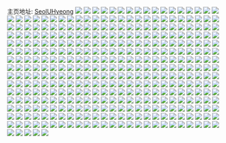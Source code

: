 主页地址: [SeolUHyeong](https://weibo.com/u/5864383933) 
![](https://wx4.sinaimg.cn/mw2000/006oSm9Dly1h9qgptvfzrj33402c0b2b.jpg) 
![](https://wx4.sinaimg.cn/mw2000/006oSm9Dly1h9qgr0bxt0j30uk3nakjl.jpg) 
![](https://wx4.sinaimg.cn/mw2000/006oSm9Dly1h9qgq1jdymj30uk62yhdv.jpg) 
![](https://wx4.sinaimg.cn/mw2000/006oSm9Dly1h9jsl1fs1nj30yj0yjhbx.jpg) 
![](https://wx4.sinaimg.cn/mw2000/006oSm9Dly1h9jsl9qzy8j316o1kw4qp.jpg) 
![](https://wx4.sinaimg.cn/mw2000/006oSm9Dly1h9jslh425aj31sc2dtb29.jpg) 
![](https://wx4.sinaimg.cn/mw2000/006oSm9Dly1h9jsl6rb7bj31sc2dskjl.jpg) 
![](https://wx4.sinaimg.cn/mw2000/006oSm9Dly1h9bndoity4j31fr1x0h0j.jpg) 
![](https://wx4.sinaimg.cn/mw2000/006oSm9Dly1h82l9stakej334022ohdu.jpg) 
![](https://wx4.sinaimg.cn/mw2000/006oSm9Dly1h82l9ybpp6j32892yznpg.jpg) 
![](https://wx4.sinaimg.cn/mw2000/006oSm9Dly1h82la2l0saj33402c0b2b.jpg) 
![](https://wx4.sinaimg.cn/mw2000/006oSm9Dly1h82a04nik6j30w616w10u.jpg) 
![](https://wx4.sinaimg.cn/mw2000/006oSm9Dly1h82a04603hj30w616w46x.jpg) 
![](https://wx4.sinaimg.cn/mw2000/006oSm9Dly1h82a036ohgj30u4145gst.jpg) 
![](https://wx4.sinaimg.cn/mw2000/006oSm9Dly1h82a03pxxrj30v515iqd4.jpg) 
![](https://wx4.sinaimg.cn/mw2000/006oSm9Dly1h7mixbsrh2j30sg11x4by.jpg) 
![](https://wx4.sinaimg.cn/mw2000/006oSm9Dly1h7mixcbuvjj30wi17ctlx.jpg) 
![](https://wx4.sinaimg.cn/mw2000/006oSm9Dly1h7mixazyl0j32801o0kjm.jpg) 
![](https://wx4.sinaimg.cn/mw2000/006oSm9Dly1h7f9t2b1xcj32dc35s1kz.jpg) 
![](https://wx4.sinaimg.cn/mw2000/006oSm9Dly1h7f9sbzf34j317z1mnn05.jpg) 
![](https://wx4.sinaimg.cn/mw2000/006oSm9Dly1h7f9spu9b7j30wi0i3wiw.jpg) 
![](https://wx4.sinaimg.cn/mw2000/006oSm9Dly1h7f9rye6vej33402coe86.jpg) 
![](https://wx4.sinaimg.cn/mw2000/006oSm9Dly1h7f9sph6a2j30vd0hqabu.jpg) 
![](https://wx4.sinaimg.cn/mw2000/006oSm9Dly1h7f9sp5vl3j30wi0hzah1.jpg) 
![](https://wx4.sinaimg.cn/mw2000/006oSm9Dly1h7f9snqgwlj32dc35q7wl.jpg) 
![](https://wx4.sinaimg.cn/mw2000/006oSm9Dly1h7f9s9kb9yj32dc35s7qe.jpg) 
![](https://wx4.sinaimg.cn/mw2000/006oSm9Dly1h6ryzn0jrnj32yo1o0tf0.jpg) 
![](https://wx4.sinaimg.cn/mw2000/006oSm9Dly1h6ryzdpl58j32yo1o0hdv.jpg) 
![](https://wx4.sinaimg.cn/mw2000/006oSm9Dly1h6qora80k3j30u0140dhj.jpg) 
![](https://wx4.sinaimg.cn/mw2000/006oSm9Dly1h6qp66jr7gj30yt0q40u1.jpg) 
![](https://wx4.sinaimg.cn/mw2000/006oSm9Dly1h6qor9shb0j31400u0dhi.jpg) 
![](https://wx4.sinaimg.cn/mw2000/006oSm9Dly1h6qor95ok2j30u014078j.jpg) 
![](https://wx4.sinaimg.cn/mw2000/006oSm9Dly1h6qor8avv4j30u0140myx.jpg) 
![](https://wx4.sinaimg.cn/mw2000/006oSm9Dly1h6qor9hpxyj30u014045h.jpg) 
![](https://wx4.sinaimg.cn/mw2000/006oSm9Dly1h6qor8wpjxj31400u0jv2.jpg) 
![](https://wx4.sinaimg.cn/mw2000/006oSm9Dly1h6qor7p2nhj30u01403z7.jpg) 
![](https://wx4.sinaimg.cn/mw2000/006oSm9Dly1h6qp1tis2ij30qo0zlqau.jpg) 
![](https://wx4.sinaimg.cn/mw2000/006oSm9Dly1h5xxzautk3j311r1ecas7.jpg) 
![](https://wx4.sinaimg.cn/mw2000/006oSm9Dly1h5xxzictctj326d2whwmi.jpg) 
![](https://wx4.sinaimg.cn/mw2000/006oSm9Dly1h5xxzg880nj328x1opnpd.jpg) 
![](https://wx4.sinaimg.cn/mw2000/006oSm9Dly1h5kiamptkxj32ds1sc4qq.jpg) 
![](https://wx4.sinaimg.cn/mw2000/006oSm9Dly1h5kiary8pbj3294294x6q.jpg) 
![](https://wx4.sinaimg.cn/mw2000/006oSm9Dly1h5kiaw5u7nj32c02c0npe.jpg) 
![](https://wx4.sinaimg.cn/mw2000/006oSm9Dly1h5kianho23j30o80o8wox.jpg) 
![](https://wx4.sinaimg.cn/mw2000/006oSm9Dly1h5gseugrrhj31yz1yzqv6.jpg) 
![](https://wx4.sinaimg.cn/mw2000/006oSm9Dly1h52ugczs5qj32oc20akjm.jpg) 
![](https://wx4.sinaimg.cn/mw2000/006oSm9Dly1h52ufqljnsj315o20xb29.jpg) 
![](https://wx4.sinaimg.cn/mw2000/006oSm9Dly1h507l5a33cj31dc1tsx6p.jpg) 
![](https://wx4.sinaimg.cn/mw2000/006oSm9Dly1h507knehf1j31400u0alf.jpg) 
![](https://wx4.sinaimg.cn/mw2000/006oSm9Dly1h507kx7r66j30xc53ce83.jpg) 
![](https://wx4.sinaimg.cn/mw2000/006oSm9Dly1h507ksgygsj32c0340b2c.jpg) 
![](https://wx4.sinaimg.cn/mw2000/006oSm9Dly1h507kxuewvj31400u0ti8.jpg) 
![](https://wx4.sinaimg.cn/mw2000/006oSm9Dly1h4vlsoo788j31jc21s7wh.jpg) 
![](https://wx4.sinaimg.cn/mw2000/006oSm9Dly1h4vlsshbxtj31jc21snob.jpg) 
![](https://wx4.sinaimg.cn/mw2000/006oSm9Dly1h4vlt6s8baj30o60w9n6z.jpg) 
![](https://wx4.sinaimg.cn/mw2000/006oSm9Dly1h4vlsqr9hxj31dv1uhapj.jpg) 
![](https://wx4.sinaimg.cn/mw2000/006oSm9Dly1h4vlsujd83j31ct1t37kw.jpg) 
![](https://wx4.sinaimg.cn/mw2000/006oSm9Dly1h4vlstkxjgj31jc21se7z.jpg) 
![](https://wx4.sinaimg.cn/mw2000/006oSm9Dly1h479ujwuuuj30ww17vtna.jpg) 
![](https://wx4.sinaimg.cn/mw2000/006oSm9Dly1h479uvmgzqj31jc21sx6p.jpg) 
![](https://wx4.sinaimg.cn/mw2000/006oSm9Dly1h479v9svljj31jc21sqv5.jpg) 
![](https://wx4.sinaimg.cn/mw2000/006oSm9Dly1h479vhbairj31jc22bnpd.jpg) 
![](https://wx4.sinaimg.cn/mw2000/006oSm9Dly1h3ztr3a1ulj31jc21skix.jpg) 
![](https://wx4.sinaimg.cn/mw2000/006oSm9Dly1h3ztrbqz6bj31eq1vnkf3.jpg) 
![](https://wx4.sinaimg.cn/mw2000/006oSm9Dly1h3ztr87fezj31jc21skhp.jpg) 
![](https://wx4.sinaimg.cn/mw2000/006oSm9Dly1h3ztr4xe01j30qw0zu0x1.jpg) 
![](https://wx4.sinaimg.cn/mw2000/006oSm9Dly1h3ztrgskklj31jc21sb29.jpg) 
![](https://wx4.sinaimg.cn/mw2000/006oSm9Dly1h3ztrt3lubj31jc21s7u4.jpg) 
![](https://wx4.sinaimg.cn/mw2000/006oSm9Dly1h3ztr4ahsvj31jc21s1gb.jpg) 
![](https://wx4.sinaimg.cn/mw2000/006oSm9Dly1h3ztrp7x8fj31jc21s7wh.jpg) 
![](https://wx4.sinaimg.cn/mw2000/006oSm9Dly1h3ztrkuqexj31jc21s1jv.jpg) 
![](https://wx4.sinaimg.cn/mw2000/006oSm9Dly1h3ii2b0jdej32c02c07wk.jpg) 
![](https://wx4.sinaimg.cn/mw2000/006oSm9Dly1h3ih937h74j323s2t1u10.jpg) 
![](https://wx4.sinaimg.cn/mw2000/006oSm9Dly1h3ih9utdjlj315o2p87wi.jpg) 
![](https://wx4.sinaimg.cn/mw2000/006oSm9Dly1h3ihc7ic51j324i24ie82.jpg) 
![](https://wx4.sinaimg.cn/mw2000/006oSm9Dly1h3ihca36taj31sc2dsqv5.jpg) 
![](https://wx4.sinaimg.cn/mw2000/006oSm9Dly1h3ihqu095ij315o2bcu0x.jpg) 
![](https://wx4.sinaimg.cn/mw2000/006oSm9Dly1h3ih8xa8m6j315o2bcqv5.jpg) 
![](https://wx4.sinaimg.cn/mw2000/006oSm9Dly1h3ih8ms2l9j32c02c0hdu.jpg) 
![](https://wx4.sinaimg.cn/mw2000/006oSm9Dly1h3ihxxf2rfj30wi18in4c.jpg) 
![](https://wx4.sinaimg.cn/mw2000/006oSm9Dly1h3ihqwzu7xj30xc3pc7wi.jpg) 
![](https://wx4.sinaimg.cn/mw2000/006oSm9Dly1h3ihqrykqdj30uk48se82.jpg) 
![](https://wx4.sinaimg.cn/mw2000/006oSm9Dly1h3iha61u0gj31tb1tbe81.jpg) 
![](https://wx4.sinaimg.cn/mw2000/006oSm9Dly1h3i4qjyjo7j31401e047i.jpg) 
![](https://wx4.sinaimg.cn/mw2000/006oSm9Dly1h3i4qjcuu6j31401e0gvu.jpg) 
![](https://wx4.sinaimg.cn/mw2000/006oSm9Dly1h3i4qkjf6aj31401e0aju.jpg) 
![](https://wx4.sinaimg.cn/mw2000/006oSm9Dly1h3g89d4nqtj32pp3407wj.jpg) 
![](https://wx4.sinaimg.cn/mw2000/006oSm9Dly1h3g89bjotbj3170170az9.jpg) 
![](https://wx4.sinaimg.cn/mw2000/006oSm9Dly1h3g89ew0gbj315o335x6p.jpg) 
![](https://wx4.sinaimg.cn/mw2000/006oSm9Dly1h3g897bcwxj32943117wj.jpg) 
![](https://wx4.sinaimg.cn/mw2000/006oSm9Dly1h3g89g7uzqj320p20pu0y.jpg) 
![](https://wx4.sinaimg.cn/mw2000/006oSm9Dly1h3g89e2pxdj31tb2f3u0y.jpg) 
![](https://wx4.sinaimg.cn/mw2000/006oSm9Dly1h3g89aa81tj327a27ax6q.jpg) 
![](https://wx4.sinaimg.cn/mw2000/006oSm9Dly1h3g89bu61nj30yt0ytnec.jpg) 
![](https://wx4.sinaimg.cn/mw2000/006oSm9Dly1h3g898u6tlj32c03407wj.jpg) 
![](https://wx4.sinaimg.cn/mw2000/006oSm9Dly1h1nf4252x5j3140140jvq.jpg) 
![](https://wx4.sinaimg.cn/mw2000/006oSm9Dly1h1nf41t7jvj314014078e.jpg) 
![](https://wx4.sinaimg.cn/mw2000/006oSm9Dly1h1nf41g7flj3140140n2h.jpg) 
![](https://wx4.sinaimg.cn/mw2000/006oSm9Dly1h1nf42mqrdj3140140gry.jpg) 
![](https://wx4.sinaimg.cn/mw2000/006oSm9Dly1h1nf43iuguj3140140dm6.jpg) 
![](https://wx4.sinaimg.cn/mw2000/006oSm9Dly1h1nf4339fij3140140q7y.jpg) 
![](https://wx4.sinaimg.cn/mw2000/006oSm9Dly1h1nf44787fj3140140jx9.jpg) 
![](https://wx4.sinaimg.cn/mw2000/006oSm9Dly1h1hkips4rdj32jv3404qr.jpg) 
![](https://wx4.sinaimg.cn/mw2000/006oSm9Dly1h1hkitmclfj31ww2c01ky.jpg) 
![](https://wx4.sinaimg.cn/mw2000/006oSm9Dly1h1hkierys6j32jv340qv7.jpg) 
![](https://wx4.sinaimg.cn/mw2000/006oSm9Dly1h1hki92eqtj32jv340x6q.jpg) 
![](https://wx4.sinaimg.cn/mw2000/006oSm9Dly1h1hkiiteoqj32jv340b2b.jpg) 
![](https://wx4.sinaimg.cn/mw2000/006oSm9Dly1h1hkiaw1kzj31mu26hb29.jpg) 
![](https://wx4.sinaimg.cn/mw2000/006oSm9Dly1h1hki5ra5uj32jv340u0y.jpg) 
![](https://wx4.sinaimg.cn/mw2000/006oSm9Dly1h1hkimbingj32jv340x6q.jpg) 
![](https://wx4.sinaimg.cn/mw2000/006oSm9Dly1h1hkirc86kj320c2g74qp.jpg) 
![](https://wx4.sinaimg.cn/mw2000/006oSm9Dly1h10vztekb6j30kw1ksait.jpg) 
![](https://wx4.sinaimg.cn/mw2000/006oSm9Dly1h10vzssxiij33402c0e82.jpg) 
![](https://wx4.sinaimg.cn/mw2000/006oSm9Dly1h10vzv2jpoj30kw0vc7a7.jpg) 
![](https://wx4.sinaimg.cn/mw2000/006oSm9Dly1h10vzw7fa2j33402c0u0y.jpg) 
![](https://wx4.sinaimg.cn/mw2000/006oSm9Dly1gxkp9l885aj32c02c0hdv.jpg) 
![](https://wx4.sinaimg.cn/mw2000/006oSm9Dly1gxkp9sjxddj3224224b2a.jpg) 
![](https://wx4.sinaimg.cn/mw2000/006oSm9Dly1gxkp9x9yqoj32pd211b2b.jpg) 
![](https://wx4.sinaimg.cn/mw2000/006oSm9Dly1gxkp9po4t0j32c02c01l0.jpg) 
![](https://wx4.sinaimg.cn/mw2000/006oSm9Dly1gxfoqt18loj32772771l0.jpg) 
![](https://wx4.sinaimg.cn/mw2000/006oSm9Dly1gxfoqwbwxyj323g23ghdv.jpg) 
![](https://wx4.sinaimg.cn/mw2000/006oSm9Dly1gwf08quo80j31r12bz1kx.jpg) 
![](https://wx4.sinaimg.cn/mw2000/006oSm9Dly1gwf08gafokj31pf29wav8.jpg) 
![](https://wx4.sinaimg.cn/mw2000/006oSm9Dly1gwf08p0qfnj32tc480b2a.jpg) 
![](https://wx4.sinaimg.cn/mw2000/006oSm9Dly1gwf08mcbqij32202vhe81.jpg) 
![](https://wx4.sinaimg.cn/mw2000/006oSm9Dly1gwf08dl1m8j32bx33wkjl.jpg) 
![](https://wx4.sinaimg.cn/mw2000/006oSm9Dly1gwf08exan1j323w2t64qp.jpg) 
![](https://wx4.sinaimg.cn/mw2000/006oSm9Dly1gwf08jkakij30ty13y7c7.jpg) 
![](https://wx4.sinaimg.cn/mw2000/006oSm9Dly1gwf08hxi2xj31q42ath91.jpg) 
![](https://wx4.sinaimg.cn/mw2000/006oSm9Dly1gwf08kj868j31by1rzh46.jpg) 
![](https://wx4.sinaimg.cn/mw2000/006oSm9Dly1gw2guh6rh6j32c02c07wj.jpg) 
![](https://wx4.sinaimg.cn/mw2000/006oSm9Dly1gv2c1pztvcj61uq1uqu0x02.jpg) 
![](https://wx4.sinaimg.cn/mw2000/006oSm9Dly1gv2c1sir4zj61lv1ltkjl02.jpg) 
![](https://wx4.sinaimg.cn/mw2000/006oSm9Dly1gv2c1r4hw6j621w21zb2a02.jpg) 
![](https://wx4.sinaimg.cn/mw2000/006oSm9Dly1guz1aht8goj61jk223kjl02.jpg) 
![](https://wx4.sinaimg.cn/mw2000/006oSm9Dly1guz16el30gj62gw1n97wh02.jpg) 
![](https://wx4.sinaimg.cn/mw2000/006oSm9Dly1guz1cea9wuj618g0tnwtz02.jpg) 
![](https://wx4.sinaimg.cn/mw2000/006oSm9Dly1guz1tk4b7sj62962961kz02.jpg) 
![](https://wx4.sinaimg.cn/mw2000/006oSm9Dly1guz16q8o8xj62c02c01ky02.jpg) 
![](https://wx4.sinaimg.cn/mw2000/006oSm9Dly1guz16ncku3j33402c07wj.jpg) 
![](https://wx4.sinaimg.cn/mw2000/006oSm9Dly1guz16zg5j9j62c02c0b2a02.jpg) 
![](https://wx4.sinaimg.cn/mw2000/006oSm9Dly1guz16jakigj32c0340kjo.jpg) 
![](https://wx4.sinaimg.cn/mw2000/006oSm9Dly1guz1jfx49jj60kw15sk4302.jpg) 
![](https://wx4.sinaimg.cn/mw2000/006oSm9Dly1guuh87tonyj63402c0e8302.jpg) 
![](https://wx4.sinaimg.cn/mw2000/006oSm9Dly1guuh887fjhj31400u0n4j.jpg) 
![](https://wx4.sinaimg.cn/mw2000/006oSm9Dly1gut2ut3j5pj62ao1j4niw02.jpg) 
![](https://wx4.sinaimg.cn/mw2000/006oSm9Dly1gut2ut3j5pj62ao1j4niw02.jpg) 
![](https://wx4.sinaimg.cn/mw2000/006oSm9Dly1gut2ya3iw5j61bf1z44jh02.jpg) 
![](https://wx4.sinaimg.cn/mw2000/006oSm9Dly1gut2urgxeqj623v35s7wh02.jpg) 
![](https://wx4.sinaimg.cn/mw2000/006oSm9Dly1guq9lmvfjzj61hz28z7wh02.jpg) 
![](https://wx4.sinaimg.cn/mw2000/006oSm9Dly1guq9lhfuv7j61j42aoe8102.jpg) 
![](https://wx4.sinaimg.cn/mw2000/006oSm9Dly1guq9lelzebj61j42ao4qp02.jpg) 
![](https://wx4.sinaimg.cn/mw2000/006oSm9Dly1guq9liletyj61j42ao4qp02.jpg) 
![](https://wx4.sinaimg.cn/mw2000/006oSm9Dly1guq9lro2gqj61j42ao1kx02.jpg) 
![](https://wx4.sinaimg.cn/mw2000/006oSm9Dly1guq9log8uij61j42ao1kx02.jpg) 
![](https://wx4.sinaimg.cn/mw2000/006oSm9Dly1gszw7riocpj31900u0wpx.jpg) 
![](https://wx4.sinaimg.cn/mw2000/006oSm9Dly1gszt96iisrj31910u0wkv.jpg) 
![](https://wx4.sinaimg.cn/mw2000/006oSm9Dly1gszwamlpnpj61910u0aft02.jpg) 
![](https://wx4.sinaimg.cn/mw2000/006oSm9Dly1gszt9453lmj31910u0tgc.jpg) 
![](https://wx4.sinaimg.cn/mw2000/006oSm9Dly1gsztdd45i8j30u0191tdu.jpg) 
![](https://wx4.sinaimg.cn/mw2000/006oSm9Dly1gszt91zkl3j61900u013702.jpg) 
![](https://wx4.sinaimg.cn/mw2000/006oSm9Dly1gszt9559noj31910u0aji.jpg) 
![](https://wx4.sinaimg.cn/mw2000/006oSm9Dly1gszw7qbadhj31900u0dln.jpg) 
![](https://wx4.sinaimg.cn/mw2000/006oSm9Dly1gszt936330j30u01917ea.jpg) 
![](https://wx4.sinaimg.cn/mw2000/006oSm9Dly1gszte1uedjj318g0tnjzi.jpg) 
![](https://wx4.sinaimg.cn/mw2000/006oSm9Dly1gszt97pausj30u0140akq.jpg) 
![](https://wx4.sinaimg.cn/mw2000/006oSm9Dly1gszt970vmmj31900u0k10.jpg) 
![](https://wx4.sinaimg.cn/mw2000/006oSm9Dgy1gsyae1ocslj32c02c04qq.jpg) 
![](https://wx4.sinaimg.cn/mw2000/006oSm9Dgy1gsyaeoyztbj32c02c0npe.jpg) 
![](https://wx4.sinaimg.cn/mw2000/006oSm9Dgy1gsyaemhev2j62c0340hdw02.jpg) 
![](https://wx4.sinaimg.cn/mw2000/006oSm9Dgy1gsyae9zxjgj32c0340npe.jpg) 
![](https://wx4.sinaimg.cn/mw2000/006oSm9Dgy1gsyae80xnfj32c02c0b2c.jpg) 
![](https://wx4.sinaimg.cn/mw2000/006oSm9Dgy1gsyaec7kagj32c0340qv6.jpg) 
![](https://wx4.sinaimg.cn/mw2000/006oSm9Dgy1gsyaefnaezj32c02c0e83.jpg) 
![](https://wx4.sinaimg.cn/mw2000/006oSm9Dgy1gsyae48cakj62o82o8x6q02.jpg) 
![](https://wx4.sinaimg.cn/mw2000/006oSm9Dgy1gsyaehq9vrj624n2u7u0y02.jpg) 
![](https://wx4.sinaimg.cn/mw2000/006oSm9Dly1grf13iolkij31sc2dsb2c.jpg) 
![](https://wx4.sinaimg.cn/mw2000/006oSm9Dly1gr3zugvwicj32c0340npo.jpg) 
![](https://wx4.sinaimg.cn/mw2000/006oSm9Dly1gr409h9jpxj32c0340qvf.jpg) 
![](https://wx4.sinaimg.cn/mw2000/006oSm9Dly1gr3zuqwgkfj32c0340npm.jpg) 
![](https://wx4.sinaimg.cn/mw2000/006oSm9Dly1gr3zulhpxtj62c0340x7002.jpg) 
![](https://wx4.sinaimg.cn/mw2000/006oSm9Dly1gr3zuuogzcj32c02c04r2.jpg) 
![](https://wx4.sinaimg.cn/mw2000/006oSm9Dly1gr3zuo4v1mj62c02c0b2h02.jpg) 
![](https://wx4.sinaimg.cn/mw2000/006oSm9Dly1gr409citilj32c0340u0y.jpg) 
![](https://wx4.sinaimg.cn/mw2000/006oSm9Dly1gr409jg0ahj32c0340kjn.jpg) 
![](https://wx4.sinaimg.cn/mw2000/006oSm9Dly1gr3zuij7chj31m82674qs.jpg) 
![](https://wx4.sinaimg.cn/mw2000/006oSm9Dly1gqkdytfcs9j32ta23ynpf.jpg) 
![](https://wx4.sinaimg.cn/mw2000/006oSm9Dly1gqkdyyg89pj33342bcnpg.jpg) 
![](https://wx4.sinaimg.cn/mw2000/006oSm9Dly1h509q0jvy5j32c02c0hdv.jpg) 
![](https://wx4.sinaimg.cn/mw2000/006oSm9Dly1h509pxqll9j325z25zqv7.jpg) 
![](https://wx4.sinaimg.cn/mw2000/006oSm9Dly1gkq4i7i10dj311y1kw7wh.jpg) 
![](https://wx4.sinaimg.cn/mw2000/006oSm9Dly1gkq4i18x29j311y1kwb29.jpg) 
![](https://wx4.sinaimg.cn/mw2000/006oSm9Dly1gkq4hz8d1sj311y1kw4qp.jpg) 
![](https://wx4.sinaimg.cn/mw2000/006oSm9Dly1gkq4i7i10dj311y1kw7wh.jpg) 
![](https://wx4.sinaimg.cn/mw2000/006oSm9Dly1gkq4hz8d1sj311y1kw4qp.jpg) 
![](https://wx4.sinaimg.cn/mw2000/006oSm9Dly1gkq4i3fabyj311y1kwnng.jpg) 
![](https://wx4.sinaimg.cn/mw2000/006oSm9Dgy1gig0ae5aeej34mo668e88.jpg) 
![](https://wx4.sinaimg.cn/mw2000/006oSm9Dgy1gig0bmyl5rj30u0140drs.jpg) 
![](https://wx4.sinaimg.cn/mw2000/006oSm9Dgy1gig0bl52z8j34mo668kjs.jpg) 
![](https://wx4.sinaimg.cn/mw2000/006oSm9Dgy1gig0ap74e0j34mo6684qx.jpg) 
![](https://wx4.sinaimg.cn/mw2000/006oSm9Dgy1gig0a12svej315o1qie81.jpg) 
![](https://wx4.sinaimg.cn/mw2000/006oSm9Dgy1gig0b8rf96j34mo6684qy.jpg) 
![](https://wx4.sinaimg.cn/mw2000/006oSm9Dly1ghcmue2kacj31121jl1kx.jpg) 
![](https://wx4.sinaimg.cn/mw2000/006oSm9Dly1ghcmud389kj310y1jg1kx.jpg) 
![](https://wx4.sinaimg.cn/mw2000/006oSm9Dly1ghcmubybhxj30u0140e4b.jpg) 
![](https://wx4.sinaimg.cn/mw2000/006oSm9Dly1ghcmua8tsyj316o1kwqv5.jpg) 
![](https://wx4.sinaimg.cn/mw2000/006oSm9Dly1ghcmu8ibjnj315o1jk1ky.jpg) 
![](https://wx4.sinaimg.cn/mw2000/006oSm9Dly1ghcmu6b59cj30u0140x3g.jpg) 
![](https://wx4.sinaimg.cn/mw2000/006oSm9Dly1ggo5dmnxbxj30u00u0e4o.jpg) 
![](https://wx4.sinaimg.cn/mw2000/006oSm9Dly1ggo5dnyw2kj30u0140kit.jpg) 
![](https://wx4.sinaimg.cn/mw2000/006oSm9Dly1ggo5dq7uwrj30gv0gu41x.jpg) 
![](https://wx4.sinaimg.cn/mw2000/006oSm9Dly1gfnl9bv9m9j315o3a3u0y.jpg) 
![](https://wx4.sinaimg.cn/mw2000/006oSm9Dly1gfnl9fqu56j315o45cx6r.jpg) 
![](https://wx4.sinaimg.cn/mw2000/006oSm9Dly1gfnl98z8pkj315o1qiu0x.jpg) 
![](https://wx4.sinaimg.cn/mw2000/006oSm9Dly1gfnmxztentj315o1xgx6p.jpg) 
![](https://wx4.sinaimg.cn/mw2000/006oSm9Dly1guacyibhcdj615o3a3b1j02.jpg) 
![](https://wx4.sinaimg.cn/mw2000/006oSm9Dly1gfnmy1yvoyj315o1qiqv5.jpg) 
![](https://wx4.sinaimg.cn/mw2000/006oSm9Dly1guacyibhcdj615o3a3b1j02.jpg) 
![](https://wx4.sinaimg.cn/mw2000/006oSm9Dly1gfnl99xhi1j315o1qi4qp.jpg) 
![](https://wx4.sinaimg.cn/mw2000/006oSm9Dly1gfnl9e20k8j30k01o2x5c.jpg) 
![](https://wx4.sinaimg.cn/mw2000/006oSm9Dly1gfnl9dc8isj30k02esnpd.jpg) 
![](https://wx4.sinaimg.cn/mw2000/006oSm9Dly1gfiul9c98vj33342bcqvb.jpg) 
![](https://wx4.sinaimg.cn/mw2000/006oSm9Dly1gfiukpdpujj33342bcnpk.jpg) 
![](https://wx4.sinaimg.cn/mw2000/006oSm9Dly1gfiulzrsvwj33342bc4qy.jpg) 
![](https://wx4.sinaimg.cn/mw2000/006oSm9Dly1gfiujtzeqlj32bc334npm.jpg) 
![](https://wx4.sinaimg.cn/mw2000/006oSm9Dly1gfiveu9s0nj32bc3341l9.jpg) 
![](https://wx4.sinaimg.cn/mw2000/006oSm9Dly1gfivfhl9hcj32bc334he3.jpg) 
![](https://wx4.sinaimg.cn/mw2000/006oSm9Dly1gfivfp6tz2j32bc334kjv.jpg) 
![](https://wx4.sinaimg.cn/mw2000/006oSm9Dly1gfivfvtqq3j32bc3341l3.jpg) 
![](https://wx4.sinaimg.cn/mw2000/006oSm9Dly1gfivg0lk6ej32bc3347wn.jpg) 
![](https://wx4.sinaimg.cn/mw2000/006oSm9Dly1gfivg7je2cj33342bckjv.jpg) 
![](https://wx4.sinaimg.cn/mw2000/006oSm9Dly1gfiul297w6j33342bcx6v.jpg) 
![](https://wx4.sinaimg.cn/mw2000/006oSm9Dly1gfivgc5hnqj33342bc1l2.jpg) 
![](https://wx4.sinaimg.cn/mw2000/006oSm9Dly1gf3rc5ir8sj32bc334npf.jpg) 
![](https://wx4.sinaimg.cn/mw2000/006oSm9Dly1gf3rc785gqj32bc334hdv.jpg) 
![](https://wx4.sinaimg.cn/mw2000/006oSm9Dly1gey043sqf6j31s42bj4qp.jpg) 
![](https://wx4.sinaimg.cn/mw2000/006oSm9Dly1gf4zgf18h3j34802tcnpg.jpg) 
![](https://wx4.sinaimg.cn/mw2000/006oSm9Dly1gf4zgh2zf9j32bc334b2b.jpg) 
![](https://wx4.sinaimg.cn/mw2000/006oSm9Dly1gf4zgiqk68j32bc3347wj.jpg) 
![](https://wx4.sinaimg.cn/mw2000/006oSm9Dly1gd3uhmutnpj31to1boqn3.jpg) 
![](https://wx4.sinaimg.cn/mw2000/006oSm9Dly1gc5ii91qj6j30k00u1dkv.jpg) 
![](https://wx4.sinaimg.cn/mw2000/006oSm9Dly1gc5ii9lgucj31400u0487.jpg) 
![](https://wx4.sinaimg.cn/mw2000/006oSm9Dly1gc5ii2uwjoj315o7t97wp.jpg) 
![](https://wx4.sinaimg.cn/mw2000/006oSm9Dly1gc5ii8ouyvj30k01o2n7h.jpg) 
![](https://wx4.sinaimg.cn/mw2000/006oSm9Dly1gc5ii8f0moj30k0192gsa.jpg) 
![](https://wx4.sinaimg.cn/mw2000/006oSm9Dly1gc5ii9ay6yj31400u0gv0.jpg) 
![](https://wx4.sinaimg.cn/mw2000/006oSm9Dly1gc5ii6lojlj315obk1npn.jpg) 
![](https://wx4.sinaimg.cn/mw2000/006oSm9Dly1gc5ii7yn5ej30k016yn6i.jpg) 
![](https://wx4.sinaimg.cn/mw2000/006oSm9Dly1gc5ii0am0bj315o4mrx6r.jpg) 
![](https://wx4.sinaimg.cn/mw2000/006oSm9Dly1gbfohbq7ohj30u01t04ik.jpg) 
![](https://wx4.sinaimg.cn/mw2000/006oSm9Dly1gbfohcx5e1j31901o0u0y.jpg) 
![](https://wx4.sinaimg.cn/mw2000/006oSm9Dgy1gayx883p8uj32bc3344qt.jpg) 
![](https://wx4.sinaimg.cn/mw2000/006oSm9Dgy1gayx8duzb1j33342bchdx.jpg) 
![](https://wx4.sinaimg.cn/mw2000/006oSm9Dgy1gayx8mxufuj32bc3344qs.jpg) 
![](https://wx4.sinaimg.cn/mw2000/006oSm9Dgy1gayx8ivnilj32bc3347wk.jpg) 
![](https://wx4.sinaimg.cn/mw2000/006oSm9Dly1g8u7knrhdkj32bc334x6x.jpg) 
![](https://wx4.sinaimg.cn/mw2000/006oSm9Dly1g8s08ov01fj32bc334b2a.jpg) 
![](https://wx4.sinaimg.cn/mw2000/006oSm9Dly1g8s08ny5iqj32bc334b2a.jpg) 
![](https://wx4.sinaimg.cn/mw2000/006oSm9Dly1g8s08mekf7j32bc334e82.jpg) 
![](https://wx4.sinaimg.cn/mw2000/006oSm9Dly1g8s08l9l7zj33s051c7wk.jpg) 
![](https://wx4.sinaimg.cn/mw2000/006oSm9Dly1g8s08j8b8gj33s051c7wk.jpg) 
![](https://wx4.sinaimg.cn/mw2000/006oSm9Dly1g8s08h9s62j33s051c7wk.jpg) 
![](https://wx4.sinaimg.cn/mw2000/006oSm9Dly1g8oprr7go8j32bc3347wi.jpg) 
![](https://wx4.sinaimg.cn/mw2000/006oSm9Dly1g8oprs7qfpj30u01407np.jpg) 
![](https://wx4.sinaimg.cn/mw2000/006oSm9Dly1g8oprv3fwzj33ca4gdqv7.jpg) 
![](https://wx4.sinaimg.cn/mw2000/006oSm9Dly1g8oprzijc8j34gd3cax6s.jpg) 
![](https://wx4.sinaimg.cn/mw2000/006oSm9Dly1g8lzyzs2b6j32bc334u0y.jpg) 
![](https://wx4.sinaimg.cn/mw2000/006oSm9Dly1g8aikwxx4lj31401qfap0.jpg) 
![](https://wx4.sinaimg.cn/mw2000/006oSm9Dly1gw8wgoqxg7j315o1jpkib.jpg) 
![](https://wx4.sinaimg.cn/mw2000/006oSm9Dly1gw8wgwewypj30mh0tvqe4.jpg) 
![](https://wx4.sinaimg.cn/mw2000/006oSm9Dly1g8ail47uljj31o0190npd.jpg) 
![](https://wx4.sinaimg.cn/mw2000/006oSm9Dgy1g81581on3oj31400u07no.jpg) 
![](https://wx4.sinaimg.cn/mw2000/006oSm9Dly1g7j27i78cxj31404g8x6p.jpg) 
![](https://wx4.sinaimg.cn/mw2000/006oSm9Dly1g7j27qqo2ij315o2eub2a.jpg) 
![](https://wx4.sinaimg.cn/mw2000/006oSm9Dly1g7j27mv2bnj315o2lrhdu.jpg) 
![](https://wx4.sinaimg.cn/mw2000/006oSm9Dly1g7j27t8hzej33342bc1kz.jpg) 
![](https://wx4.sinaimg.cn/mw2000/006oSm9Dly1g7j27r68fpj315o1qink5.jpg) 
![](https://wx4.sinaimg.cn/mw2000/006oSm9Dly1g7j27rvn55j315o2lr7wi.jpg) 
![](https://wx4.sinaimg.cn/mw2000/006oSm9Dly1g7j27ly2tuj315o30oe83.jpg) 
![](https://wx4.sinaimg.cn/mw2000/006oSm9Dly1g7j27ozpf1j315o71l7wo.jpg) 
![](https://wx4.sinaimg.cn/mw2000/006oSm9Dly1g7j27j7tb9j315o4mr4qq.jpg) 
![](https://wx4.sinaimg.cn/mw2000/006oSm9Dly1g7iqkz09kfj315o1qihdt.jpg) 
![](https://wx4.sinaimg.cn/mw2000/006oSm9Dly1g6tiekj9gsj32bc2r94qq.jpg) 
![](https://wx4.sinaimg.cn/mw2000/006oSm9Dly1g6tiej8s5ij32bc2su4qr.jpg) 
![](https://wx4.sinaimg.cn/mw2000/006oSm9Dly1g6tiem1h8wj32bc334qv6.jpg) 
![](https://wx4.sinaimg.cn/mw2000/006oSm9Dly1g6tien4dghj32bc334qv6.jpg) 
![](https://wx4.sinaimg.cn/mw2000/006oSm9Dly1g640qque16j30lc0w0qhl.jpg) 
![](https://wx4.sinaimg.cn/mw2000/006oSm9Dly1g640qrl7wgj30lc35sb2a.jpg) 
![](https://wx4.sinaimg.cn/mw2000/006oSm9Dly1g640qozc9jj30lc1b0qrf.jpg) 
![](https://wx4.sinaimg.cn/mw2000/006oSm9Dly1g640qpl3ltj30lc1kwhdt.jpg) 
![](https://wx4.sinaimg.cn/mw2000/006oSm9Dly1g5fqtvzssaj31f01w01kz.jpg) 
![](https://wx4.sinaimg.cn/mw2000/006oSm9Dly1g5fqtrambrj31f01h34pk.jpg) 
![](https://wx4.sinaimg.cn/mw2000/006oSm9Dly1g5fqttapn0j31f01w0u0y.jpg) 
![](https://wx4.sinaimg.cn/mw2000/006oSm9Dly1g5fqtjek8bj30lc0w01fb.jpg) 
![](https://wx4.sinaimg.cn/mw2000/006oSm9Dly1g5fqtidcjwj30lc18ge81.jpg) 
![](https://wx4.sinaimg.cn/mw2000/006oSm9Dly1g5fqtgsnitj30lc24g1ky.jpg) 
![](https://wx4.sinaimg.cn/mw2000/006oSm9Dly1g5fqtq9o3lj31f01w0u0y.jpg) 
![](https://wx4.sinaimg.cn/mw2000/006oSm9Dly1g5fqtnv9adj31f01w0u0y.jpg) 
![](https://wx4.sinaimg.cn/mw2000/006oSm9Dly1g5fqtlomebj31f01w0u0y.jpg) 
![](https://wx4.sinaimg.cn/mw2000/006oSm9Dly1g3nw5a4gfdj30k0192nl4.jpg) 
![](https://wx4.sinaimg.cn/mw2000/006oSm9Dly1g3nw5bcfngj30k01924pq.jpg) 
![](https://wx4.sinaimg.cn/mw2000/006oSm9Dly1g3nw59ben7j30k01921cg.jpg) 
![](https://wx4.sinaimg.cn/mw2000/006oSm9Dly1g1zzh3uht5j30u0140wzx.jpg) 
![](https://wx4.sinaimg.cn/mw2000/006oSm9Dly1g1zzh4ufv8j30u0140e1k.jpg) 
![](https://wx4.sinaimg.cn/mw2000/006oSm9Dly1g1zzh5n6ucj30u0140ate.jpg) 
![](https://wx4.sinaimg.cn/mw2000/006oSm9Dly1g1zzh2zc97j30k0192k2i.jpg) 
![](https://wx4.sinaimg.cn/mw2000/006oSm9Dly1g1prqbazdej30u0140hdm.jpg) 
![](https://wx4.sinaimg.cn/mw2000/006oSm9Dly1g1prqkazwij33k02o0hdw.jpg) 
![](https://wx4.sinaimg.cn/mw2000/006oSm9Dly1g1prq4cp3uj30k00u1trt.jpg) 
![](https://wx4.sinaimg.cn/mw2000/006oSm9Dly1g1prqcidzzj30u0140x1o.jpg) 
![](https://wx4.sinaimg.cn/mw2000/006oSm9Dly1g1prq0v779j30k00u1ned.jpg) 
![](https://wx4.sinaimg.cn/mw2000/006oSm9Dly1g1prq9taghj31400u04qp.jpg) 
![](https://wx4.sinaimg.cn/mw2000/006oSm9Dly1g1prq2pugjj30k00u17om.jpg) 
![](https://wx4.sinaimg.cn/mw2000/006oSm9Dly1g1prq80yvvj30k01wf4qp.jpg) 
![](https://wx4.sinaimg.cn/mw2000/006oSm9Dly1g1prqdww8oj30u0140kg9.jpg) 
![](https://wx4.sinaimg.cn/mw2000/006oSm9Dly1g1l6kokq58j30u0140b0d.jpg) 
![](https://wx4.sinaimg.cn/mw2000/006oSm9Dly1g1l6kqvntwj31400u0h6v.jpg) 
![](https://wx4.sinaimg.cn/mw2000/006oSm9Dly1g1l6p14xbrj30u00u0h2z.jpg) 
![](https://wx4.sinaimg.cn/mw2000/006oSm9Dly1g1l6kqbsn8j30u0140qus.jpg) 
![](https://wx4.sinaimg.cn/mw2000/006oSm9Dly1g1l6p00csgj32o03k0e84.jpg) 
![](https://wx4.sinaimg.cn/mw2000/006oSm9Dly1g1l6p1vmapj30u00u0aql.jpg) 
![](https://wx4.sinaimg.cn/mw2000/006oSm9Dly1g1l6kpfu70j30u01407vl.jpg) 
![](https://wx4.sinaimg.cn/mw2000/006oSm9Dly1g1l6ktue02j33k02o0hdv.jpg) 
![](https://wx4.sinaimg.cn/mw2000/006oSm9Dly1g1l6uavxk0j30u00u0dw2.jpg) 
![](https://wx4.sinaimg.cn/mw2000/006oSm9Dly1g1jiuquht1j30u01404qp.jpg) 
![](https://wx4.sinaimg.cn/mw2000/006oSm9Dly1g1jiurbqmbj30u01407wh.jpg) 
![](https://wx4.sinaimg.cn/mw2000/006oSm9Dgy1fzfp2y6ox0j30k02bg4qp.jpg) 
![](https://wx4.sinaimg.cn/mw2000/006oSm9Dgy1fzfp57rai5j33k02o01l3.jpg) 
![](https://wx4.sinaimg.cn/mw2000/006oSm9Dgy1fzfp2tipmjj30k00u1h3f.jpg) 
![](https://wx4.sinaimg.cn/mw2000/006oSm9Dgy1fzfp3e9iwsj30k02i4qv5.jpg) 
![](https://wx4.sinaimg.cn/mw2000/006oSm9Dgy1fzfp4akmkaj32ap2apu0y.jpg) 
![](https://wx4.sinaimg.cn/mw2000/006oSm9Dgy1fzfp3wb842j30k04mwnpg.jpg) 
![](https://wx4.sinaimg.cn/mw2000/006oSm9Dgy1fzfp373c8tj30k03zikjm.jpg) 
![](https://wx4.sinaimg.cn/mw2000/006oSm9Dgy1fzfp2s8db7j31400u07gf.jpg) 
![](https://wx4.sinaimg.cn/mw2000/006oSm9Dgy1fzfp2ra9qmj30k0192wz7.jpg) 
![](https://wx4.sinaimg.cn/mw2000/006oSm9Dly1fyjflcfs6fj30qs0qoh19.jpg) 
![](https://wx4.sinaimg.cn/mw2000/006oSm9Dly1fyjflfwzytj30u01vlqv5.jpg) 
![](https://wx4.sinaimg.cn/mw2000/006oSm9Dly1fx4d7fkogqj30u01o2tut.jpg) 
![](https://wx4.sinaimg.cn/mw2000/006oSm9Dly1fw16eiwzpjj30u0140kc1.jpg) 
![](https://wx4.sinaimg.cn/mw2000/006oSm9Dly1fvi8blosohj30u0192qs1.jpg) 
![](https://wx4.sinaimg.cn/mw2000/006oSm9Dly1gey0z1bislj30u073c7wm.jpg) 
![](https://wx4.sinaimg.cn/mw2000/006oSm9Dly1gey0z2vm6cj30u02une83.jpg) 
![](https://wx4.sinaimg.cn/mw2000/006oSm9Dly1gey0z4aui2j30u02znnpf.jpg) 
![](https://wx4.sinaimg.cn/mw2000/006oSm9Dly1gey0z5gbpaj30u02i4kjm.jpg) 
![](https://wx4.sinaimg.cn/mw2000/006oSm9Dly1gey0z6o6lnj30u02zne83.jpg) 
![](https://wx4.sinaimg.cn/mw2000/006oSm9Dly1gey0z7qf21j30u034n1kz.jpg) 
![](https://wx4.sinaimg.cn/mw2000/006oSm9Dly1frp490sbspj33k02o0x6s.jpg) 
![](https://wx4.sinaimg.cn/mw2000/006oSm9Dly1gf5jz2oog0j30tz1lpgny.jpg) 
![](https://wx4.sinaimg.cn/mw2000/006oSm9Dly1gf5jz2xdhsj30qo1begn6.jpg) 
![](https://wx4.sinaimg.cn/mw2000/006oSm9Dly1frh1cs3vxhj33k02o0qv8.jpg) 
![](https://wx4.sinaimg.cn/mw2000/006oSm9Dly1frh1d0nhgej32o03k0x6q.jpg) 
![](https://wx4.sinaimg.cn/mw2000/006oSm9Dly1frh1dla332j33k02o0kjn.jpg) 
![](https://wx4.sinaimg.cn/mw2000/006oSm9Dly1frh1daxs1nj33k02o0e83.jpg) 
![](https://wx4.sinaimg.cn/mw2000/006oSm9Dly1frh1e0yj6yj31hc1hc1ka.jpg) 
![](https://wx4.sinaimg.cn/mw2000/006oSm9Dly1frh1dx9norj32o03k0x6r.jpg) 
![](https://wx4.sinaimg.cn/mw2000/006oSm9Dly1frh1bq2itgj32o03k0b2c.jpg) 
![](https://wx4.sinaimg.cn/mw2000/006oSm9Dly1frh1c229iyj33k02o01l0.jpg) 
![](https://wx4.sinaimg.cn/mw2000/006oSm9Dly1frh1cez3j6j32o03k0kjo.jpg) 
![](https://wx4.sinaimg.cn/mw2000/006oSm9Dly1fpxi1ov28xj30zk0qoq5o.jpg) 
![](https://wx4.sinaimg.cn/mw2000/006oSm9Dly1fpv831100jj31400u0k2s.jpg) 
![](https://wx4.sinaimg.cn/mw2000/006oSm9Dly1fpv83e52rsj33k02o0qv8.jpg) 
![](https://wx4.sinaimg.cn/mw2000/006oSm9Dly1fpv83fox6vj31400u0n7i.jpg) 
![](https://wx4.sinaimg.cn/mw2000/006oSm9Dly1fpv83so64hj33k02o0qv8.jpg) 
![](https://wx4.sinaimg.cn/mw2000/006oSm9Dly1fpv83vtdtqj31400u0tg8.jpg) 
![](https://wx4.sinaimg.cn/mw2000/006oSm9Dly1fpv847osr5j33k02o0e84.jpg) 
![](https://wx4.sinaimg.cn/mw2000/006oSm9Dly1fpv849b7qbj31400u0gu5.jpg) 
![](https://wx4.sinaimg.cn/mw2000/006oSm9Dly1fpv84m69ecj33k02o0npg.jpg) 
![](https://wx4.sinaimg.cn/mw2000/006oSm9Dly1fpv84ycpqpj33k02o0e84.jpg) 
![](https://wx4.sinaimg.cn/mw2000/006oSm9Dly1fp29dgi477j33gg2lc1l0.jpg) 
![](https://wx4.sinaimg.cn/mw2000/006oSm9Dly1fp29dm6i38j33gg2lc7wk.jpg) 
![](https://wx4.sinaimg.cn/mw2000/006oSm9Dly1fp29dtpbrtj33gg2lce84.jpg) 
![](https://wx4.sinaimg.cn/mw2000/006oSm9Dly1fp29dzy9f9j33gg2lchdw.jpg) 

